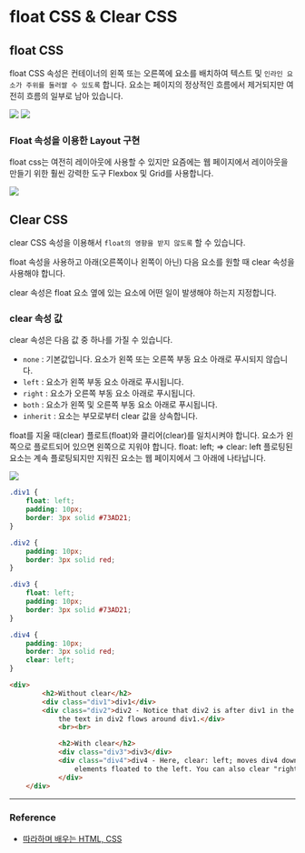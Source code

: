 # float CSS & Clear CSS

## float CSS

float CSS 속성은 컨테이너의 왼쪽 또는 오른쪽에 요소를 배치하여 텍스트 및 `인라인 요소가 주위를 둘러쌀 수 있도록` 합니다. 요소는 페이지의 정상적인 흐름에서 제거되지만 여전히 흐름의 일부로 남아 있습니다.

![](https://velog.velcdn.com/images/qorjiwon/post/678c5013-8788-4d9d-b235-188abda4f4c3/image.png) ![](https://velog.velcdn.com/images/qorjiwon/post/df871b16-294f-4af0-9330-022e94c16f14/image.png)

### Float 속성을 이용한 Layout 구현

float css는 여전히 ​​레이아웃에 사용할 수 있지만 요즘에는 웹 페이지에서 레이아웃을 만들기 위한 훨씬 강력한 도구 Flexbox 및 Grid를 사용합니다.

![](https://velog.velcdn.com/images/qorjiwon/post/33f50077-6b2d-4249-8d0e-9ac506d6a9cc/image.png)

## Clear CSS

clear CSS 속성을 이용해서 `float의 영향을 받지 않도록` 할 수 있습니다.

float 속성을 사용하고 아래(오른쪽이나 왼쪽이 아닌) 다음 요소를 원할 때 clear 속성을 사용해야 합니다.

clear 속성은 float 요소 옆에 있는 요소에 어떤 일이 발생해야 하는지 지정합니다.

### clear 속성 값

clear 속성은 다음 값 중 하나를 가질 수 있습니다.

- `none` : 기본값입니다. 요소가 왼쪽 또는 오른쪽 부동 요소 아래로 푸시되지 않습니다.
- `left` : 요소가 왼쪽 부동 요소 아래로 푸시됩니다.
- `right` : 요소가 오른쪽 부동 요소 아래로 푸시됩니다.
- `both` : 요소가 왼쪽 및 오른쪽 부동 요소 아래로 푸시됩니다.
- `inherit` : 요소는 부모로부터 clear 값을 상속합니다.

float를 지울 때(clear) 플로트(float)와 클리어(clear)를 일치시켜야 합니다.
요소가 왼쪽으로 플로트되어 있으면 왼쪽으로 지워야 합니다. float: left;   =>  clear: left
플로팅된 요소는 계속 플로팅되지만 지워진 요소는 웹 페이지에서 그 아래에 나타납니다.

![](https://velog.velcdn.com/images/qorjiwon/post/7258162b-4c04-4edb-9650-3ddec09a5cb8/image.png)

```css
.div1 {
    float: left;
    padding: 10px;
    border: 3px solid #73AD21;
}

.div2 {
    padding: 10px;
    border: 3px solid red;
}

.div3 {
    float: left;
    padding: 10px;
    border: 3px solid #73AD21;
}

.div4 {
    padding: 10px;
    border: 3px solid red;
    clear: left;
}
```

```html
<div>
        <h2>Without clear</h2>
        <div class="div1">div1</div>
        <div class="div2">div2 - Notice that div2 is after div1 in the HTML code. However, since div1 floats to the left 
            the text in div2 flows around div1.</div>
            <br><br>

            <h2>With clear</h2>
            <div class="div3">div3</div>
            <div class="div4">div4 - Here, clear: left; moves div4 down below the floating div3. The value "left" clears
                elements floated to the left. You can also clear "right" and "both".
            </div>
    </div>
```

---

### Reference

- [따라하며 배우는 HTML, CSS](https://www.inflearn.com/course/%EB%94%B0%EB%9D%BC%ED%95%98%EB%A9%B0-%EB%B0%B0%EC%9A%B0%EB%8A%94-html-css/dashboard)